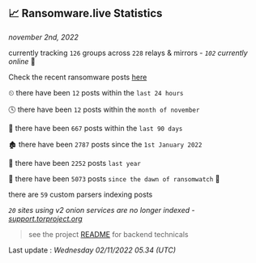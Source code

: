 
## 📈 Ransomware.live Statistics
_november 2nd, 2022_

currently tracking `126` groups across `228` relays & mirrors - _`102` currently online_ 📡

Check the recent ransomware posts [here](https://www.ransomware.live/#/recentposts)


⏲ there have been `12` posts within the `last 24 hours`

🕓 there have been `12` posts within the `month of november`

📅 there have been `667` posts within the `last 90 days`

🏚 there have been `2787` posts since the `1st January 2022`

🚀 there have been `2252` posts `last year`

🦕 there have been `5073` posts `since the dawn of ransomwatch` 🐣

there are `59` custom parsers indexing posts

_`20` sites using v2 onion services are no longer indexed - [support.torproject.org](https://support.torproject.org/onionservices/v2-deprecation/)_

> see the project [README](https://github.com/jmousqueton/ransomwatch#readme) for backend technicals



Last update : _Wednesday 02/11/2022 05.34 (UTC)_

